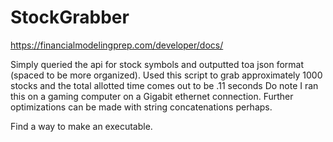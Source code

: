 # StockGrabber
https://financialmodelingprep.com/developer/docs/

Simply queried the api for stock symbols and outputted toa json format (spaced to be more organized).
Used this script to grab approximately 1000 stocks and the total allotted time comes out to be .11 seconds
Do note I ran this on a gaming computer on a Gigabit ethernet connection. Further optimizations can be made with
string concatenations perhaps.

Find a way to make an executable.

